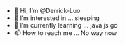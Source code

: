 - 👋 Hi, I’m @Derrick-Luo
- 👀 I’m interested in ... sleeping
- 🌱 I’m currently learning ... java js go
- 📫 How to reach me ...  No way now

<!---
Derrick-Luo/Derrick-Luo is a ✨ special ✨ repository because its `README.md` (this file) appears on your GitHub profile.
You can click the Preview link to take a look at your changes.
--->
